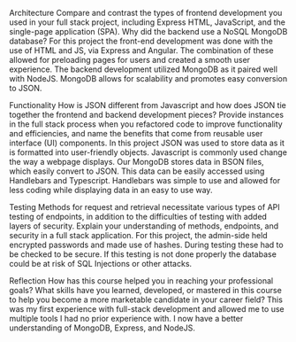Architecture
Compare and contrast the types of frontend development you used in your full stack project, including Express HTML, JavaScript, and the single-page application (SPA).
Why did the backend use a NoSQL MongoDB database?
  For this project the front-end development was done with the use of HTML and JS, via Express and Angular. The combination of these allowed for preloading pages for users and created a smooth user experience. The backend development utilized MongoDB as it paired well with NodeJS. MongoDB allows for scalability and promotes easy conversion to JSON.

Functionality
How is JSON different from Javascript and how does JSON tie together the frontend and backend development pieces?
Provide instances in the full stack process when you refactored code to improve functionality and efficiencies, and name the benefits that come from reusable user interface (UI) components.
  In this project JSON was used to store data as it is formatted into user-friendly objects. Javascript is commonly used change the way a webpage displays. Our MongoDB stores data in BSON files, which easily convert to JSON. This data can be easily accessed using Handlebars and Typescript. Handlebars was simple to use and allowed for less coding while displaying data in an easy to use way.

Testing
Methods for request and retrieval necessitate various types of API testing of endpoints, in addition to the difficulties of testing with added layers of security. Explain your understanding of methods, endpoints, and security in a full stack application.
  For this project, the admin-side held encrypted passwords and made use of hashes. During testing these had to be checked to be secure. If this testing is not done properly the database could be at risk of SQL Injections or other attacks.

Reflection
How has this course helped you in reaching your professional goals? What skills have you learned, developed, or mastered in this course to help you become a more marketable candidate in your career field?
  This was my first experience with full-stack development and allowed me to use multiple tools I had no prior experience with. I now have a better understanding of MongoDB, Express, and NodeJS.
